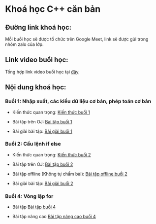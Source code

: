 # Khoá học C++ căn bản

## Đường link khoá học:

Mỗi buổi học sẽ được tổ chức trên Google Meet, link sẽ được gửi trong nhóm zalo của lớp.

## Link video buổi học:

Tổng hợp link video buổi học tại [đây](https://drive.google.com/drive/folders/1WqCB3c_LbMJu8qfGIeD6wS2NlLqxbjYC?usp=sharing)

## Nội dung khoá học:

### Buổi 1: Nhập xuất, các kiểu dữ liệu cơ bản, phép toán cơ bản

- Kiến thức quan trọng: [Kiến thức buổi 1](./01_cin_cout_variable/readme.md)

- Bài tập trên OJ: [Bài tập buổi 1](https://oj.duong3982.com/contest/laptrinhcppcanban_01)

- Bài giải bài tập: [Bài giải buổi 1](./01_cin_cout_variable/exs/)

### Buổi 2: Cấu lệnh if else

- Kiến thức quan trọng: [Kiến thức buổi 2](./02_if_else/readme.md)

- Bài tập trên OJ: [Bài tập buổi 2](https://oj.duong3982.com/contest/laptrinhcppcanban_02)

- Bài tập offline (Không tự chấm bài): [Bài tập offline buổi 2](./02_if_else/readme.md)

- Bài giải bài tập: [Bài giải buổi 2](./02_if_else/exs/)

### Buổi 4: Vòng lặp for

- Bài tập [Bài tập buổi 4](./04_training_loop/readme.md)

- Bài tập nâng cao [Bài tập nâng cao buổi 4](../Khoá%20học/04_training_for_loop/readme.md)


